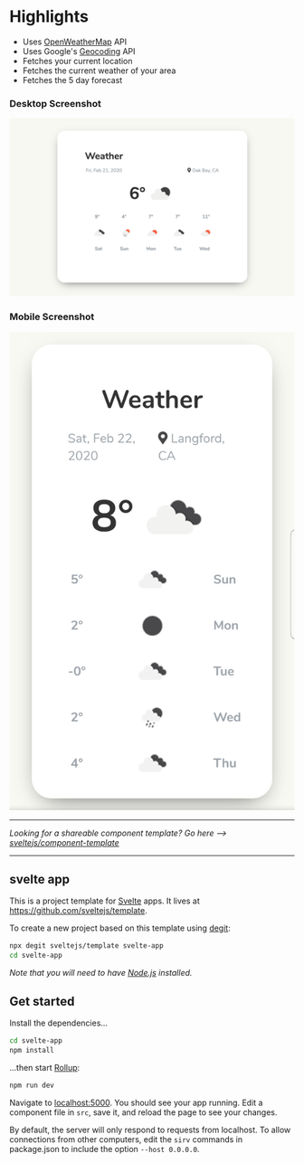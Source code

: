 # Highlights

- Uses [OpenWeatherMap](https://openweathermap.org) API
- Uses Google's [Geocoding](https://developers.google.com/maps/documentation/geocoding/start) API
- Fetches your current location
- Fetches the current weather of your area
- Fetches the 5 day forecast

### Desktop Screenshot

![Desktop screenshot](./public/imgs/Desktop.png)

### Mobile Screenshot

![Mobile screenshot](./public/imgs/Mobile.jpg)

---

_Looking for a shareable component template? Go here --> [sveltejs/component-template](https://github.com/sveltejs/component-template)_

---

## svelte app

This is a project template for [Svelte](https://svelte.dev) apps. It lives at https://github.com/sveltejs/template.

To create a new project based on this template using [degit](https://github.com/Rich-Harris/degit):

```bash
npx degit sveltejs/template svelte-app
cd svelte-app
```

_Note that you will need to have [Node.js](https://nodejs.org) installed._

## Get started

Install the dependencies...

```bash
cd svelte-app
npm install
```

...then start [Rollup](https://rollupjs.org):

```bash
npm run dev
```

Navigate to [localhost:5000](http://localhost:5000). You should see your app running. Edit a component file in `src`, save it, and reload the page to see your changes.

By default, the server will only respond to requests from localhost. To allow connections from other computers, edit the `sirv` commands in package.json to include the option `--host 0.0.0.0`.
